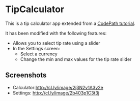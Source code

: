 TipCalculator
=============

This is a tip calculator app extended from a [CodePath tutorial](http://vimeo.com/74764846).

It has been modified with the following features:
* Allows you to select tip rate using a slider
* In the Settings screen:
  * Select a currency
  * Change the min and max values for the tip rate slider

## Screenshots

* Calculator:http://cl.ly/image/2j3N2v1A3y2e
* Settings: http://cl.ly/image/2b403p1C3t3j
